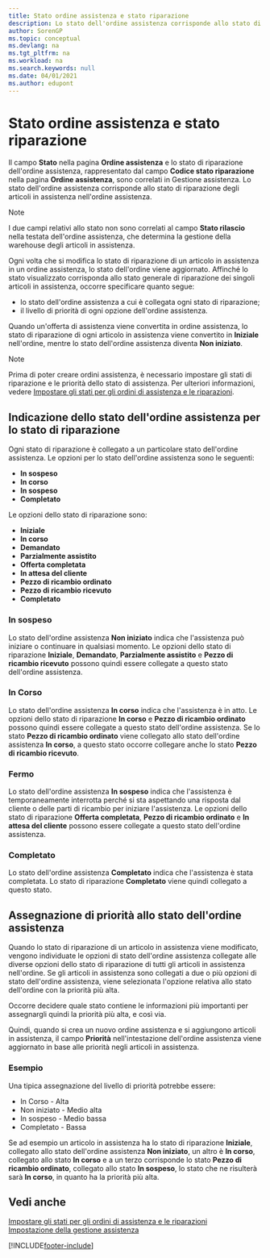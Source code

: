 ```yaml
---
title: Stato ordine assistenza e stato riparazione
description: Lo stato dell'ordine assistenza corrisponde allo stato di riparazione degli articoli in assistenza nell'ordine assistenza.
author: SorenGP
ms.topic: conceptual
ms.devlang: na
ms.tgt_pltfrm: na
ms.workload: na
ms.search.keywords: null
ms.date: 04/01/2021
ms.author: edupont
---
```

# <a name="service-order-status-and-repair-status"></a>Stato ordine assistenza e stato riparazione

Il campo **Stato** nella pagina **Ordine assistenza** e lo stato di riparazione dell'ordine assistenza, rappresentato dal campo **Codice stato riparazione** nella pagina **Ordine assistenza**, sono correlati in Gestione assistenza. Lo stato dell'ordine assistenza corrisponde allo stato di riparazione degli articoli in assistenza nell'ordine assistenza.  

> [!NOTE]  
> I due campi relativi allo stato non sono correlati al campo **Stato rilascio** nella testata dell'ordine assistenza, che determina la gestione della warehouse degli articoli in assistenza.  

Ogni volta che si modifica lo stato di riparazione di un articolo in assistenza in un ordine assistenza, lo stato dell'ordine viene aggiornato. Affinché lo stato visualizzato corrisponda allo stato generale di riparazione dei singoli articoli in assistenza, occorre specificare quanto segue:  

* lo stato dell'ordine assistenza a cui è collegata ogni stato di riparazione;  
* il livello di priorità di ogni opzione dell'ordine assistenza.  

Quando un'offerta di assistenza viene convertita in ordine assistenza, lo stato di riparazione di ogni articolo in assistenza viene convertito in **Iniziale** nell'ordine, mentre lo stato dell'ordine assistenza diventa **Non iniziato**.  

> [!NOTE]
> Prima di poter creare ordini assistenza, è necessario impostare gli stati di riparazione e le priorità dello stato di assistenza. Per ulteriori informazioni, vedere [Impostare gli stati per gli ordini di assistenza e le riparazioni](service-order-repair-status.md).

## <a name="specifying-service-order-status-for-repair-status"></a>Indicazione dello stato dell'ordine assistenza per lo stato di riparazione

Ogni stato di riparazione è collegato a un particolare stato dell'ordine assistenza. Le opzioni per lo stato dell'ordine assistenza sono le seguenti:

* **In sospeso**
* **In corso**
* **In sospeso**
* **Completato**

Le opzioni dello stato di riparazione sono:

* **Iniziale**
* **In corso**
* **Demandato**
* **Parzialmente assistito**
* **Offerta completata**
* **In attesa del cliente**
* **Pezzo di ricambio ordinato**
* **Pezzo di ricambio ricevuto**
* **Completato**  

### <a name="pending"></a>In sospeso

Lo stato dell'ordine assistenza **Non iniziato** indica che l'assistenza può iniziare o continuare in qualsiasi momento. Le opzioni dello stato di riparazione **Iniziale**, **Demandato**, **Parzialmente assistito** e **Pezzo di ricambio ricevuto** possono quindi essere collegate a questo stato dell'ordine assistenza.  

### <a name="in-process"></a>In Corso

Lo stato dell'ordine assistenza **In corso** indica che l'assistenza è in atto. Le opzioni dello stato di riparazione **In corso** e **Pezzo di ricambio ordinato** possono quindi essere collegate a questo stato dell'ordine assistenza. Se lo stato **Pezzo di ricambio ordinato** viene collegato allo stato dell'ordine assistenza **In corso**, a questo stato occorre collegare anche lo stato **Pezzo di ricambio ricevuto**.  

### <a name="on-hold"></a>Fermo

Lo stato dell'ordine assistenza **In sospeso** indica che l'assistenza è temporaneamente interrotta perché si sta aspettando una risposta dal cliente o delle parti di ricambio per iniziare l'assistenza. Le opzioni dello stato di riparazione **Offerta completata**, **Pezzo di ricambio ordinato** e **In attesa del cliente** possono essere collegate a questo stato dell'ordine assistenza.  

### <a name="finished"></a>Completato

Lo stato dell'ordine assistenza **Completato** indica che l'assistenza è stata completata. Lo stato di riparazione **Completato** viene quindi collegato a questo stato.  

## <a name="assigning-priority-to-service-order-status"></a>Assegnazione di priorità allo stato dell'ordine assistenza

Quando lo stato di riparazione di un articolo in assistenza viene modificato, vengono individuate le opzioni di stato dell'ordine assistenza collegate alle diverse opzioni dello stato di riparazione di tutti gli articoli in assistenza nell'ordine. Se gli articoli in assistenza sono collegati a due o più opzioni di stato dell'ordine assistenza, viene selezionata l'opzione relativa allo stato dell'ordine con la priorità più alta.  

Occorre decidere quale stato contiene le informazioni più importanti per assegnargli quindi la priorità più alta, e così via.  

Quindi, quando si crea un nuovo ordine assistenza e si aggiungono articoli in assistenza, il campo **Priorità** nell'intestazione dell'ordine assistenza viene aggiornato in base alle priorità negli articoli in assistenza.  

### <a name="example"></a>Esempio

Una tipica assegnazione del livello di priorità potrebbe essere:  

* In Corso - Alta  
* Non iniziato - Medio alta  
* In sospeso - Medio bassa  
* Completato - Bassa  

Se ad esempio un articolo in assistenza ha lo stato di riparazione **Iniziale**, collegato allo stato dell'ordine assistenza **Non iniziato**, un altro è **In corso**, collegato allo stato **In corso** e a un terzo corrisponde lo stato **Pezzo di ricambio ordinato**, collegato allo stato **In sospeso**, lo stato che ne risulterà sarà **In corso**, in quanto ha la priorità più alta.  

## <a name="see-also"></a>Vedi anche

[Impostare gli stati per gli ordini di assistenza e le riparazioni](service-order-repair-status.md)  
[Impostazione della gestione assistenza](service-setup-service.md)  


[!INCLUDE[footer-include](includes/footer-banner.md)]
